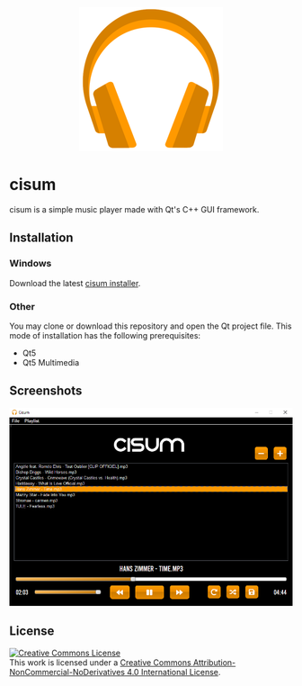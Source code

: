 <p align="center">
  <img src="https://github.com/mmore21/cisum/blob/master/img/logo.png">
</p>

# cisum
cisum is a simple music player made with Qt's C++ GUI framework.

## Installation

### Windows
Download the latest [cisum installer](https://github.com/mmore21/cisum/releases/latest).

### Other
You may clone or download this repository and open the Qt project file. This mode of installation has the following prerequisites:
* Qt5
* Qt5 Multimedia

## Screenshots

![screenshot](https://github.com/mmore21/cisum/blob/master/img/windows_screenshot.png)

## License
<a rel="license" href="http://creativecommons.org/licenses/by-nc-nd/4.0/"><img alt="Creative Commons License" style="border-width:0" src="https://i.creativecommons.org/l/by-nc-nd/4.0/88x31.png" /></a><br />This work is licensed under a <a rel="license" href="http://creativecommons.org/licenses/by-nc-nd/4.0/">Creative Commons Attribution-NonCommercial-NoDerivatives 4.0 International License</a>.
